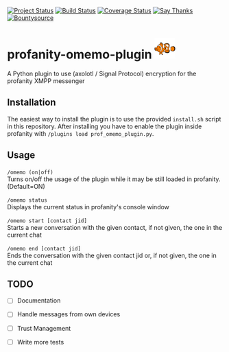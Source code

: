 
[![Project Status](https://img.shields.io/badge/Project%20Status-Early%20Beta-red.svg)](https://github.com/ReneVolution/profanity-omemo-plugin)
[![Build Status](https://travis-ci.org/ReneVolution/profanity-omemo-plugin.svg?branch=master)](https://travis-ci.org/ReneVolution/profanity-omemo-plugin)
[![Coverage Status](https://coveralls.io/repos/github/ReneVolution/profanity-omemo-plugin/badge.svg?branch=master)](https://coveralls.io/github/ReneVolution/profanity-omemo-plugin?branch=master)
[![Say Thanks](https://img.shields.io/badge/SayThanks.io-%E2%98%BC-1EAEDB.svg)](https://saythanks.io/to/ReneVolution)
[![Bountysource](https://api.bountysource.com/badge/issue?issue_id=27781988)](https://www.bountysource.com/issues/27781988-omemo-support?utm_source=27781988&utm_medium=shield&utm_campaign=ISSUE_BADGE)



# profanity-omemo-plugin  [![OMEMO Logo](./docs/images/omemo.png)](https://conversations.im/omemo/)

A Python plugin to use (axolotl / Signal Protocol) encryption for the profanity XMPP messenger


## Installation

The easiest way to install the plugin is to use the provided `install.sh` script in this repository.
After installing you have to enable the plugin inside profanity with `/plugins load prof_omemo_plugin.py`.

## Usage

`/omemo (on|off)` </br>
Turns on/off the usage of the plugin while it may be still loaded in profanity. (Default=ON)

`/omemo status` </br>
Displays the current status in profanity's console window

`/omemo start [contact jid]` </br>
Starts a new conversation with the given contact, if not given, the one in the current chat

`/omemo end [contact jid]` </br>
Ends the conversation with the given contact jid or, if not given, the one in the current chat 

## TODO

- [ ] Documentation
- [ ] Handle messages from own devices
- [ ] Trust Management
- [ ] Write more tests

